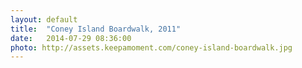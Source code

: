```yaml
---
layout: default
title:  "Coney Island Boardwalk, 2011"
date:   2014-07-29 08:36:00
photo: http://assets.keepamoment.com/coney-island-boardwalk.jpg
---
```

